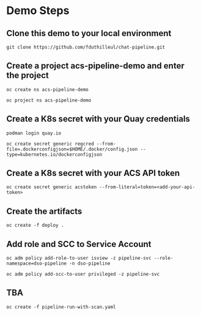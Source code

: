 # Demo Steps

## Clone this demo to your local environment

```
git clone https://github.com/fduthilleul/chat-pipeline.git
```
## Create a project acs-pipeline-demo and enter the project
```
oc create ns acs-pipeline-demo
```
```
oc project ns acs-pipeline-demo
```
## Create a K8s secret with your Quay credentials
```
podman login quay.io
```

```
oc create secret generic regcred --from-file=.dockerconfigjson=$HOME/.docker/config.json --type=kubernetes.io/dockerconfigjson
```
## Create a K8s secret with your ACS API token
```
oc create secret generic acstoken --from-literal=token=<add-your-api-token>
```
## Create the artifacts
```
oc create -f deploy .
```
## Add role and SCC to Service Account
```
oc adm policy add-role-to-user isview -z pipeline-svc --role-namespace=dso-pipeline -n dso-pipeline
```

```
oc adm policy add-scc-to-user privileged -z pipeline-svc
```
## TBA
```
oc create -f pipeline-run-with-scan.yaml
```
